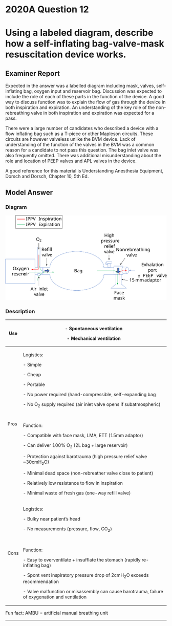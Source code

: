 # 2020A Question 12 
# Using a labeled diagram, describe how a self-inflating bag-valve-mask resuscitation device works.


## Examiner Report
Expected in the answer was a labelled diagram including mask, valves, self-inflating bag, oxygen input and reservoir bag. Discussion was expected to include the role of each of these parts in the function of the device. A good way to discuss function was to explain the flow of gas through the device in both inspiration and expiration. An understanding of the key role of the non-rebreathing valve in both inspiration and expiration was expected for a pass.

There were a large number of candidates who described a device with a flow inflating bag such as a T-piece or other Mapleson circuits. These circuits are however valveless unlike the BVM device. Lack of understanding of the function of the valves in the BVM was a common reason for a candidate to not pass this question. The bag inlet valve was also frequently omitted. There was additional misunderstanding about the role and location of PEEP valves and APL valves in the device.

A good reference for this material is Understanding Anesthesia Equipment, Dorsch and Dorsch, Chapter 10, 5th Ed.

## Model Answer



### Diagram
<img src="\resources\bvm.svg">

### Description

|Use|<p>- Spontaneous ventilation</p><p>- Mechanical ventilation</p>|
| -- | -- |
|Pros|<p>Logistics:</p><p>- Simple</p><p>- Cheap</p><p>- Portable</p><p>- No power required (hand-compressible, self-expanding bag</p><p>- No O<sub>2</sub> supply required (air inlet valve opens if subatmospheric)</p><br><p>Function:</p><p>- Compatible with face mask, LMA, ETT (15mm adaptor)</p><p>- Can deliver 100% O<sub>2</sub> (2L bag + large reservoir)</p><p>- Protection against barotrauma (high pressure relief valve ~30cmH<sub>2</sub>O)</p><p>- Minimal dead space (non-rebreather valve close to patient)</p><p>- Relatively low resistance to flow in inspiration</p><p>- Minimal waste of fresh gas (one-way refill valve)</p>|
|Cons|<p>Logistics:</p><p>- Bulky near patient’s head</p><p>- No measurements (pressure, flow, CO<sub>2</sub>)</p><br><p>Function:</p><p>- Easy to overventilate + insufflate the stomach (rapidly re-inflating bag)</p><p>- Spont vent inspiratory pressure drop of 2cmH<sub>2</sub>O exceeds recommendation</p><p>- Valve malfunction or misassembly can cause barotrauma, failure of oxygenation and ventilation</p>|


Fun fact: AMBU = artificial manual breathing unit



--- 

